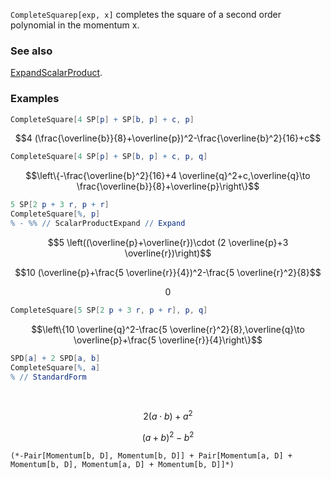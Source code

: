`CompleteSquarep[exp, x]` completes the square of a second order polynomial in the momentum x.

### See also

[ExpandScalarProduct](ExpandScalarProduct).

### Examples

```mathematica
CompleteSquare[4 SP[p] + SP[b, p] + c, p]
```

$$4 (\frac{\overline{b}}{8}+\overline{p})^2-\frac{\overline{b}^2}{16}+c$$

```mathematica
CompleteSquare[4 SP[p] + SP[b, p] + c, p, q]
```

$$\left\{-\frac{\overline{b}^2}{16}+4 \overline{q}^2+c,\overline{q}\to \frac{\overline{b}}{8}+\overline{p}\right\}$$

```mathematica
5 SP[2 p + 3 r, p + r]
CompleteSquare[%, p]
% - %% // ScalarProductExpand // Expand
```

$$5 \left((\overline{p}+\overline{r})\cdot (2 \overline{p}+3 \overline{r})\right)$$

$$10 (\overline{p}+\frac{5 \overline{r}}{4})^2-\frac{5 \overline{r}^2}{8}$$

$$0$$

```mathematica
CompleteSquare[5 SP[2 p + 3 r, p + r], p, q]
```

$$\left\{10 \overline{q}^2-\frac{5 \overline{r}^2}{8},\overline{q}\to \overline{p}+\frac{5 \overline{r}}{4}\right\}$$

```mathematica
SPD[a] + 2 SPD[a, b]
CompleteSquare[%, a]
% // StandardForm 
  
 

```

$$2 (a\cdot b)+a^2$$

$$(a+b)^2-b^2$$

```
(*-Pair[Momentum[b, D], Momentum[b, D]] + Pair[Momentum[a, D] + Momentum[b, D], Momentum[a, D] + Momentum[b, D]]*)
```